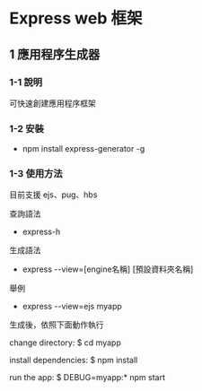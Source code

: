 # Express web 框架

## 1 應用程序生成器

### 1-1 說明
可快速創建應用程序框架

### 1-2 安裝 
 - npm install express-generator -g
 
### 1-3 使用方法
目前支援 ejs、pug、hbs 

查詢語法
 - express-h 
 
生成語法
 - express --view=[engine名稱] [預設資料夾名稱]
 
舉例
 - express --view=ejs myapp

生成後，依照下面動作執行

change directory:
     $ cd myapp

install dependencies:
     $ npm install

run the app:
     $ DEBUG=myapp:* npm start


